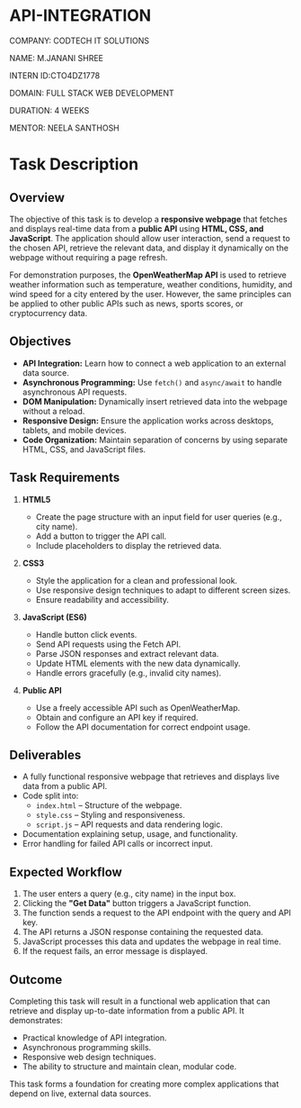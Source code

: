 # API-INTEGRATION

COMPANY: CODTECH IT SOLUTIONS

NAME: M.JANANI SHREE

INTERN ID:CTO4DZ1778

DOMAIN: FULL STACK WEB DEVELOPMENT

DURATION: 4 WEEKS

MENTOR: NEELA SANTHOSH

# Task Description

## Overview
The objective of this task is to develop a **responsive webpage** that fetches and displays real-time data from a **public API** using **HTML, CSS, and JavaScript**. The application should allow user interaction, send a request to the chosen API, retrieve the relevant data, and display it dynamically on the webpage without requiring a page refresh.

For demonstration purposes, the **OpenWeatherMap API** is used to retrieve weather information such as temperature, weather conditions, humidity, and wind speed for a city entered by the user. However, the same principles can be applied to other public APIs such as news, sports scores, or cryptocurrency data.

## Objectives
- **API Integration:** Learn how to connect a web application to an external data source.
- **Asynchronous Programming:** Use `fetch()` and `async/await` to handle asynchronous API requests.
- **DOM Manipulation:** Dynamically insert retrieved data into the webpage without a reload.
- **Responsive Design:** Ensure the application works across desktops, tablets, and mobile devices.
- **Code Organization:** Maintain separation of concerns by using separate HTML, CSS, and JavaScript files.

## Task Requirements
1. **HTML5**
   - Create the page structure with an input field for user queries (e.g., city name).
   - Add a button to trigger the API call.
   - Include placeholders to display the retrieved data.

2. **CSS3**
   - Style the application for a clean and professional look.
   - Use responsive design techniques to adapt to different screen sizes.
   - Ensure readability and accessibility.

3. **JavaScript (ES6)**
   - Handle button click events.
   - Send API requests using the Fetch API.
   - Parse JSON responses and extract relevant data.
   - Update HTML elements with the new data dynamically.
   - Handle errors gracefully (e.g., invalid city names).

4. **Public API**
   - Use a freely accessible API such as OpenWeatherMap.
   - Obtain and configure an API key if required.
   - Follow the API documentation for correct endpoint usage.

## Deliverables
- A fully functional responsive webpage that retrieves and displays live data from a public API.
- Code split into:
  - `index.html` – Structure of the webpage.
  - `style.css` – Styling and responsiveness.
  - `script.js` – API requests and data rendering logic.
- Documentation explaining setup, usage, and functionality.
- Error handling for failed API calls or incorrect input.

## Expected Workflow
1. The user enters a query (e.g., city name) in the input box.
2. Clicking the **"Get Data"** button triggers a JavaScript function.
3. The function sends a request to the API endpoint with the query and API key.
4. The API returns a JSON response containing the requested data.
5. JavaScript processes this data and updates the webpage in real time.
6. If the request fails, an error message is displayed.

## Outcome
Completing this task will result in a functional web application that can retrieve and display up-to-date information from a public API. It demonstrates:
- Practical knowledge of API integration.
- Asynchronous programming skills.
- Responsive web design techniques.
- The ability to structure and maintain clean, modular code.

This task forms a foundation for creating more complex applications that depend on live, external data sources.

